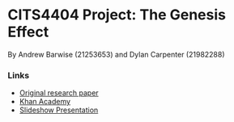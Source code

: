 # CITS4404 Project: The Genesis Effect
By Andrew Barwise (21253653) and Dylan Carpenter (21982288)

### Links
- [Original research paper](https://www.cs.drexel.edu/~david/Classes/Papers/p359-reeves.pdf)
- [Khan Academy](https://www.khanacademy.org/partner-content/pixar/effects/particle/pi/genesis-effect)
- [Slideshow Presentation](https://docs.google.com/presentation/d/10vCHNQRFTTRpoLPYNL5I_YqPb06S9bpN0VBlCR5uJ4s/edit?usp=sharing "Google Slides")
